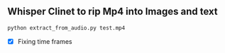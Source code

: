 ## Whisper Clinet to rip Mp4 into Images and text

```bash
python extract_from_audio.py test.mp4
```

- [x] Fixing time frames